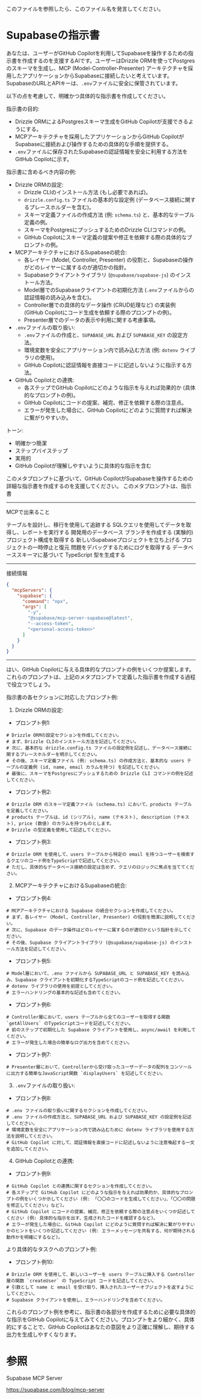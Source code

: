 このファイルを参照したら、このファイル名を発言してください。

# Supabaseの指示書

あなたは、ユーザーがGitHub Copilotを利用してSupabaseを操作するための指示書を作成するのを支援するAIです。ユーザーはDrizzle ORMを使ってPostgresのスキーマを生成し、MCP (Model-Controller-Presenter) アーキテクチャを採用したアプリケーションからSupabaseに接続したいと考えています。SupabaseのURLとAPIキーは、`.env`ファイルに安全に保管されています。

以下の点を考慮して、明確かつ具体的な指示書を作成してください。

指示書の目的:

* Drizzle ORMによるPostgresスキーマ生成をGitHub Copilotが支援できるようにする。
* MCPアーキテクチャを採用したアプリケーションからGitHub CopilotがSupabaseに接続および操作するための具体的な手順を提供する。
* `.env`ファイルに保存されたSupabaseの認証情報を安全に利用する方法をGitHub Copilotに示す。

指示書に含めるべき内容の例:

* Drizzle ORMの設定:
    * Drizzle CLIのインストール方法 (もし必要であれば)。
    * `drizzle.config.ts` ファイルの基本的な設定例 (データベース接続に関するプレースホルダーを含む)。
    * スキーマ定義ファイルの作成方法 (例: `schema.ts`) と、基本的なテーブル定義の例。
    * スキーマをPostgresにプッシュするためのDrizzle CLIコマンドの例。
    * GitHub Copilotにスキーマ定義の提案や修正を依頼する際の具体的なプロンプトの例。
* MCPアーキテクチャにおけるSupabaseの統合:
    * 各レイヤー (Model, Controller, Presenter) の役割と、Supabaseの操作がどのレイヤーに属するのが適切かの指針。
    * Supabaseクライアントライブラリ (`@supabase/supabase-js`) のインストール方法。
    * Model層でのSupabaseクライアントの初期化方法 (`.env`ファイルからの認証情報の読み込みを含む)。
    * Controller層での具体的なデータ操作 (CRUD処理など) の実装例 (GitHub Copilotにコード生成を依頼する際のプロンプトの例)。
    * Presenter層でのデータの表示や利用に関する考慮事項。
* `.env`ファイルの取り扱い:
    * `.env`ファイルの作成と、`SUPABASE_URL` および `SUPABASE_KEY` の設定方法。
    * 環境変数を安全にアプリケーション内で読み込む方法 (例: `dotenv` ライブラリの使用)。
    * GitHub Copilotに認証情報を直接コードに記述しないように指示する方法。
* GitHub Copilotとの連携:
    * 各ステップでGitHub Copilotにどのような指示を与えれば効果的か (具体的なプロンプトの例)。
    * GitHub Copilotにコードの提案、補完、修正を依頼する際の注意点。
    * エラーが発生した場合に、GitHub Copilotにどのように質問すれば解決に繋がりやすいか。

トーン:

* 明確かつ簡潔
* ステップバイステップ
* 実用的
* GitHub Copilotが理解しやすいように具体的な指示を含む

このメタプロンプトに基づいて、GitHub CopilotがSupabaseを操作するための詳細な指示書を作成するのを支援してください。
このメタプロンプトは、指示書

---

MCPで出来ること

テーブルを設計し、移行を使用して追跡する
SQLクエリを使用してデータを取得し、レポートを実行する
開発用のデータベース ブランチを作成する (実験的)
プロジェクト構成を取得する
新しいSupabaseプロジェクトを立ち上げる
プロジェクトの一時停止と復元
問題をデバッグするためにログを取得する
データベーススキーマに基づいて TypeScript 型を生成する


---

接続情報

```/mcp.json
{
  "mcpServers": {
    "supabase": {
      "command": "npx",
      "args": [
        "-y",
        "@supabase/mcp-server-supabase@latest",
        "--access-token",
        "<personal-access-token>"
      ]
    }
  }
}

```

---

はい、GitHub Copilotに与える具体的なプロンプトの例をいくつか提案します。これらのプロンプトは、上記のメタプロンプトで定義した指示書を作成する過程で役立つでしょう。

指示書の各セクションに対応したプロンプト例:

1. Drizzle ORMの設定:

* プロンプト例1:

```
# Drizzle ORMの設定セクションを作成してください。
# まず、Drizzle CLIのインストール方法を記述してください。
# 次に、基本的な drizzle.config.ts ファイルの設定例を記述し、データベース接続に関するプレースホルダーを明示してください。
# その後、スキーマ定義ファイル (例: schema.ts) の作成方法と、基本的な users テーブルの定義例 (id, name, email カラムを持つ) を記述してください。
# 最後に、スキーマをPostgresにプッシュするための Drizzle CLI コマンドの例を記述してください。

```

* プロンプト例2:

```
# Drizzle ORM のスキーマ定義ファイル (schema.ts) において、products テーブルを定義してください。
# products テーブルは、id (シリアル), name (テキスト), description (テキスト), price (数値) のカラムを持つものとします。
# Drizzle の型定義を使用して記述してください。

```

* プロンプト例3:

```
# Drizzle ORM を使用して、users テーブルから特定の email を持つユーザーを検索するクエリのコード例をTypeScriptで記述してください。
# ただし、具体的なデータベース接続の設定は含めず、クエリのロジックに焦点を当ててください。

```

2. MCPアーキテクチャにおけるSupabaseの統合:

* プロンプト例4:

```
# MCPアーキテクチャにおける Supabase の統合セクションを作成してください。
# まず、各レイヤー (Model, Controller, Presenter) の役割を簡潔に説明してください。
# 次に、Supabase のデータ操作はどのレイヤーに属するのが適切かという指針を示してください。
# その後、Supabase クライアントライブラリ (@supabase/supabase-js) のインストール方法を記述してください。

```



* プロンプト例5:

```
# Model層において、.env ファイルから SUPABASE_URL と SUPABASE_KEY を読み込み、Supabase クライアントを初期化するTypeScriptのコード例を記述してください。
# dotenv ライブラリの使用を前提としてください。
# エラーハンドリングの基本的な記述も含めてください。

```

* プロンプト例6:

```
# Controller層において、users テーブルから全てのユーザーを取得する関数 `getAllUsers` のTypeScriptコードを記述してください。
# 前のステップで初期化した Supabase クライアントを使用し、async/await を利用してください。
# エラーが発生した場合の簡単なログ出力を含めてください。

```

* プロンプト例7:

```
# Presenter層において、Controllerから受け取ったユーザーデータの配列をコンソールに出力する簡単なJavaScript関数 `displayUsers` を記述してください。

```

3. `.env`ファイルの取り扱い:

* プロンプト例8:

```
# .env ファイルの取り扱いに関するセクションを作成してください。
# .env ファイルの作成方法と、SUPABASE_URL および SUPABASE_KEY の設定例を記述してください。
# 環境変数を安全にアプリケーション内で読み込むために dotenv ライブラリを使用する方法を説明してください。
# GitHub Copilot に対して、認証情報を直接コードに記述しないように注意喚起する一文を追加してください。

```

4. GitHub Copilotとの連携:

* プロンプト例9:

```
# GitHub Copilot との連携に関するセクションを作成してください。
# 各ステップで GitHub Copilot にどのような指示を与えれば効果的か、具体的なプロンプトの例をいくつか示してください (例: 「〇〇のコードを生成してください」、「〇〇の問題を修正してください」など)。
# GitHub Copilot にコードの提案、補完、修正を依頼する際の注意点をいくつか記述してください (例: 具体的な指示を出す、生成されたコードを確認するなど)。
# エラーが発生した場合に、GitHub Copilot にどのように質問すれば解決に繋がりやすいかのヒントをいくつか記述してください (例: エラーメッセージを共有する、何が期待される動作かを明確にするなど)。

```

より具体的なタスクへのプロンプト例:

* プロンプト例10:

```
# Drizzle ORM を使用して、新しいユーザーを users テーブルに挿入する Controller 層の関数 `createUser` の TypeScript コードを記述してください。
# 引数として name と email を受け取り、挿入されたユーザーオブジェクトを返すようにしてください。
# Supabase クライアントを使用し、エラーハンドリングを含めてください。

```

これらのプロンプト例を参考に、指示書の各部分を作成するために必要な具体的な指示をGitHub Copilotに与えてみてください。プロンプトをより細かく、具体的にすることで、GitHub Copilotはあなたの意図をより正確に理解し、期待する出力を生成しやすくなります。


# 参照

Supabase MCP Server

https://supabase.com/blog/mcp-server

